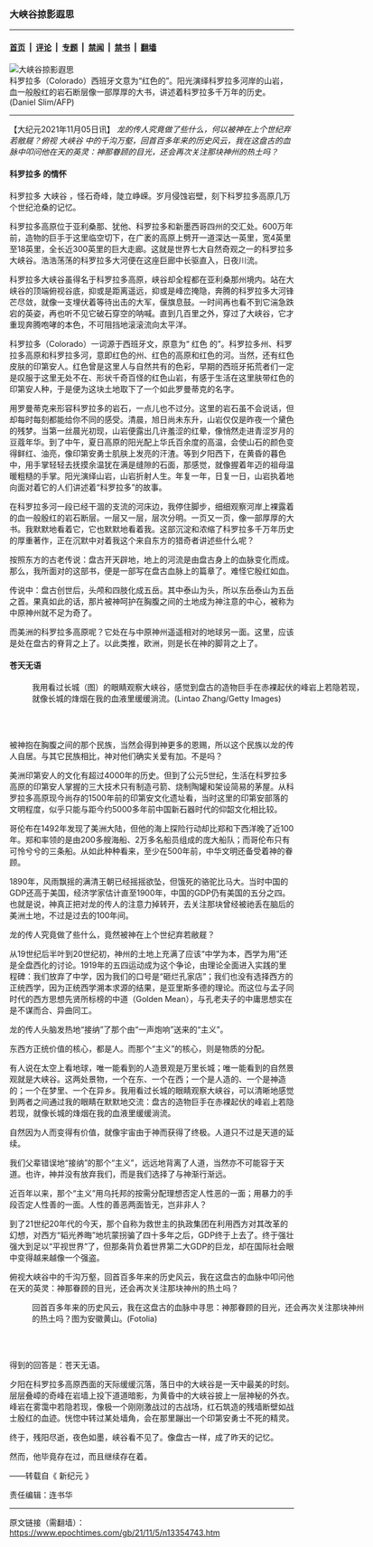 ### 大峡谷掠影遐思

---

#### [首页](../../../..?n13354743) &nbsp;|&nbsp; [评论](../../../../../epoch-comment?n13354743) &nbsp;|&nbsp; [专题](../../../../../epoch-special?n13354743) &nbsp;|&nbsp; [禁闻](../../../../../epoch-news?n13354743) &nbsp;|&nbsp; [禁书](../../../../../books?n13354743) &nbsp;|&nbsp; [翻墙](https://github.com/gfw-breaker/nogfw/blob/master/README.md?n13354743)


<div><img alt="大峡谷掠影遐思" class="attachment-djy_600_400 size-djy_600_400 wp-post-image" src="https://i.epochtimes.com/assets/uploads/2021/11/id13354790-GettyImages-1228204252_cut-600x400.jpg"/>
<div class="caption">
 科罗拉多（Colorado）西班牙文意为“红色的”。阳光演绎科罗拉多河岸的山岩，血一般殷红的岩石断层像一部厚厚的大书，讲述着科罗拉多千万年的历史。(Daniel Slim/AFP)
</div></div><hr/><div class="post_content" id="artbody" itemprop="articleBody">
 <!-- article content begin -->
 <p>
  【大纪元2021年11月05日讯】
  <em>
   龙的传人究竟做了些什么，何以被神在上个世纪弃若敝屣？俯视
   <ok href="https://www.epochtimes.com/gb/tag/%E5%A4%A7%E5%B3%A1%E8%B0%B7.html">
    大峡谷
   </ok>
   中的千沟万壑，回首百多年来的历史风云，我在这盘古的血脉中叩问他在天的英灵：神那眷顾的目光，还会再次关注那块神州的热土吗？
  </em>
 </p>
 <h4>
  <ok href="https://www.epochtimes.com/gb/tag/%E7%A7%91%E7%BD%97%E6%8B%89%E5%A4%9A.html">
   科罗拉多
  </ok>
  的情怀
 </h4>
 <p>
  <ok href="https://www.epochtimes.com/gb/tag/%E7%A7%91%E7%BD%97%E6%8B%89%E5%A4%9A.html">
   科罗拉多
  </ok>
  <ok href="https://www.epochtimes.com/gb/tag/%E5%A4%A7%E5%B3%A1%E8%B0%B7.html">
   大峡谷
  </ok>
  ，怪石奇峰，陡立峥嵘。岁月侵蚀岩壁，刻下科罗拉多高原几万个世纪沧桑的记忆。
 </p>
 <p>
  科罗拉多高原位于亚利桑那、犹他、科罗拉多和新墨西哥四州的交汇处。600万年前，造物的巨手于这里临空切下，在广袤的高原上劈开一道深达一英里，宽4英里至18英里，全长近300英里的巨大走廊。这就是世界七大自然奇观之一的科罗拉多大峡谷。浩浩荡荡的科罗拉多大河便在这座巨廊中长驱直入，日夜川流。
 </p>
 <p>
  科罗拉多大峡谷虽得名于科罗拉多高原，峡谷却全程都在亚利桑那州境内。站在大峡谷的顶端俯视谷底，抑或是距离遥远，抑或是峰峦掩隐，奔腾的科罗拉多大河锋芒尽敛，就像一支埋伏着等待出击的大军，偃旗息鼓。一时间再也看不到它湍急跌宕的英姿，再也听不见它破石穿空的呐喊。直到几百里之外，穿过了大峡谷，它才重现奔腾咆哮的本色，不可阻挡地滚滚流向太平洋。
 </p>
 <p>
  科罗拉多（Colorado）一词源于西班牙文，原意为“
  <ok href="https://www.epochtimes.com/gb/tag/%E7%BA%A2%E8%89%B2.html">
   红色
  </ok>
  的”。科罗拉多州、科罗拉多高原和科罗拉多河，意即红色的州、红色的高原和红色的河。当然，还有红色皮肤的印第安人。红色曾是这里人与自然共有的色彩，早期的西班牙拓荒者们一定是叹服于这里无处不在、形状千奇百怪的红色山岩，有感于生活在这里肤带红色的印第安人种，于是便为这块土地取下了一个如此罗曼蒂克的名字。
 </p>
 <p>
  用罗曼蒂克来形容科罗拉多的岩石，一点儿也不过分。这里的岩石虽不会说话，但却每时每刻都能给你不同的感受。清晨，旭日尚未东升，山岩仅仅是昨夜一个黛色的残梦。当第一丝晨光初现，山岩便露出几许羞涩的红晕，像悄然走进青涩岁月的豆蔻年华。到了中午，夏日高原的阳光配上华氏百余度的高温，会使山石的颜色变得鲜红、油亮，像印第安勇士肌肤上发亮的汗渣。等到夕阳西下，在黄昏的暮色中，用手掌轻轻去抚摸余温犹在满是缝隙的石面，那感觉，就像握着年迈的祖母温暖粗糙的手掌。阳光演绎山岩，山岩折射人生。年复一年，日复一日，山岩执着地向面对着它的人们讲述着“科罗拉多”的故事。
 </p>
 <p>
  在科罗拉多河一段已经干涸的支流的河床边，我停住脚步，细细观察河岸上裸露着的血一般殷红的岩石断层。一层又一层，层次分明。一页又一页，像一部厚厚的大书。我默默地看着它，它也默默地看着我。这部沉淀和浓缩了科罗拉多千万年历史的厚重著作，正在沉默中对着我这个来自东方的猎奇者讲述些什么呢？
 </p>
 <p>
  按照东方的古老传说：盘古开天辟地，地上的河流是由盘古身上的血脉变化而成。那么，我所面对的这部书，便是一部写在盘古血脉上的篇章了。难怪它殷红如血。
 </p>
 <p>
  传说中：盘古创世后，头颅和四肢化成五岳。其中泰山为头，所以东岳泰山为五岳之首。果真如此的话，那片被神呵护在胸腹之间的土地成为神注意的中心，被称为中原神州就不足为奇了。
 </p>
 <p>
  而美洲的科罗拉多高原呢？它处在与中原神州遥遥相对的地球另一面。这里，应该是处在盘古的脊背之上了。以此类推，欧洲，则是长在神的脚背之上了。
 </p>
 <h4>
  苍天无语
 </h4>
 <figure aria-describedby="caption-attachment-13354755" class="wp-caption aligncenter" id="attachment_13354755" style="width: 600px">
  <ok href="https://i.epochtimes.com/assets/uploads/2021/11/id13354755-GettyImages-1189035703.jpg" target="_blank">
   <img alt="" class="size-large wp-image-13354755" src="https://i.epochtimes.com/assets/uploads/2021/11/id13354755-GettyImages-1189035703-600x400.jpg"/>
  </ok>
  <br/><figcaption class="wp-caption-text" id="caption-attachment-13354755">
   我用看过长城（图）的眼睛观察大峡谷，感觉到盘古的造物巨手在赤裸起伏的峰岩上若隐若现，就像长城的烽烟在我的血液里缓缓淌流。(Lintao Zhang/Getty Images)
  </figcaption><br/>
 </figure><br/>
 <p>
  被神抱在胸腹之间的那个民族，当然会得到神更多的恩赐，所以这个民族以龙的传人自居。与其它民族相比，神对他们确实关爱有加。不是吗？
 </p>
 <p>
  美洲印第安人的文化有超过4000年的历史。但到了公元5世纪，生活在科罗拉多高原的印第安人掌握的三大技术只有制造弓箭、烧制陶罐和架设简易的茅屋。从科罗拉多高原现今尚存的1500年前的印第安文化遗址看，当时这里的印第安部落的文明程度，似乎只能与距今约5000多年前中国新石器时代的仰韶文化相比较。
 </p>
 <p>
  哥伦布在1492年发现了美洲大陆，但他的海上探险行动却比郑和下西洋晚了近100年。郑和率领的是由200多艘海船、2万多名船员组成的庞大船队；而哥伦布只有可怜兮兮的三条船。从如此种种看来，至少在500年前，中华文明还备受着神的眷顾。
 </p>
 <p>
  1890年，风雨飘摇的满清王朝已经摇摇欲坠，但饿死的骆驼比马大。当时中国的GDP还高于美国，经济学家估计直至1900年，中国的GDP仍有美国的五分之四。也就是说，神真正把对龙的传人的注意力掉转开，去关注那块曾经被祂丢在脑后的美洲土地，不过是过去的100年间。
 </p>
 <p>
  龙的传人究竟做了些什么，竟然被神在上个世纪弃若敝屣？
 </p>
 <p>
  从19世纪后半叶到20世纪初，神州的土地上充满了应该“中学为本，西学为用”还是全盘西化的讨论。1919年的五四运动成为这个争论，由理论全面进入实践的里程碑：我们放弃了中学，因为我们的口号是“砸烂孔家店”；我们也没有选择西方的正统西学，因为正统西学溯本求源的结果，是亚里斯多德的理论。而这位与孟子同时代的西方思想先贤所标榜的中道（Golden Mean），与孔老夫子的中庸思想实在是不谋而合、异曲同工。
 </p>
 <p>
  龙的传人头脑发热地“接纳”了那个由“一声炮响”送来的“主义”。
 </p>
 <p>
  东西方正统价值的核心，都是人。而那个“主义”的核心，则是物质的分配。
 </p>
 <p>
  有人说在太空上看地球，唯一能看到的人造景观是万里长城；唯一能看到的自然景观就是大峡谷。这两处景物，一个在东、一个在西；一个是人造的、一个是神造的；一个在梦里、一个在异乡。我用看过长城的眼睛观察大峡谷，可以清晰地感觉到两者之间通过我的眼睛在默默地交流：盘古的造物巨手在赤裸起伏的峰岩上若隐若现，就像长城的烽烟在我的血液里缓缓淌流。
 </p>
 <p>
  自然因为人而变得有价值，就像宇宙由于神而获得了终极。人道只不过是天道的延续。
 </p>
 <p>
  我们父辈错误地“接纳”的那个“主义”，远远地背离了人道，当然亦不可能容于天道。也许，神并没有放弃我们，而是我们选择了与神渐行渐远。
 </p>
 <p>
  近百年以来，那个“主义”用乌托邦的按需分配理想否定人性恶的一面；用暴力的手段否定人性善的一面。人性的善恶两面皆无，岂非非人？
 </p>
 <p>
  到了21世纪20年代的今天，那个自称为救世主的执政集团在利用西方对其改革的幻想，对西方“韬光养晦”地坑蒙拐骗了四十多年之后，GDP终于上去了。终于强壮强大到足以“平视世界”了，但那条背负着世界第二大GDP的巨龙，却在国际社会眼中变得越来越像一个强盗。
 </p>
 <p>
  俯视大峡谷中的千沟万壑，回首百多年来的历史风云，我在这盘古的血脉中叩问他在天的英灵：神那眷顾的目光，还会再次关注那块神州的热土吗？
 </p>
 <figure aria-describedby="caption-attachment-13354754" class="wp-caption aligncenter" id="attachment_13354754" style="width: 600px">
  <ok href="https://i.epochtimes.com/assets/uploads/2021/11/id13354754-Fotolia_106451129_Subscription_L-e1636082373175.jpg" target="_blank">
   <img alt="" class="size-large wp-image-13354754" src="https://i.epochtimes.com/assets/uploads/2021/11/id13354754-Fotolia_106451129_Subscription_L-600x401.jpg"/>
  </ok>
  <br/><figcaption class="wp-caption-text" id="caption-attachment-13354754">
   回首百多年来的历史风云，我在这盘古的血脉中寻思：神那眷顾的目光，还会再次关注那块神州的热土吗？图为安徽黄山。(Fotolia)
  </figcaption><br/>
 </figure><br/>
 <p>
  得到的回答是：苍天无语。
 </p>
 <p>
  夕阳在科罗拉多高原西面的天际缓缓沉落，落日中的大峡谷是一天中最美的时刻。层层叠嶂的奇峰在岩墙上投下道道暗影，为黄昏中的大峡谷披上一层神秘的外衣。峰岩在雾霭中若隐若现，像极一个刚刚激战过的古战场，红石筑造的残墙断壁如战士殷红的血迹。恍惚中转过某处墙角，会在那里蹦出一个印第安勇士不死的精灵。
 </p>
 <p>
  终于，残阳尽逝，夜色如墨，峡谷看不见了。像盘古一样，成了昨天的记忆。
 </p>
 <p>
  然而，他毕竟存在过，而且继续存在着。
 </p>
 <p>
  ——转载自《
  <ok href="https://www.epochweekly.com/">
   新纪元
  </ok>
  》
 </p>
 <p>
  责任编辑：连书华
 </p>
 <!-- article content end -->
 <div id="below_article_ad">
 </div>
</div>


---

原文链接（需翻墙）：https://www.epochtimes.com/gb/21/11/5/n13354743.htm
